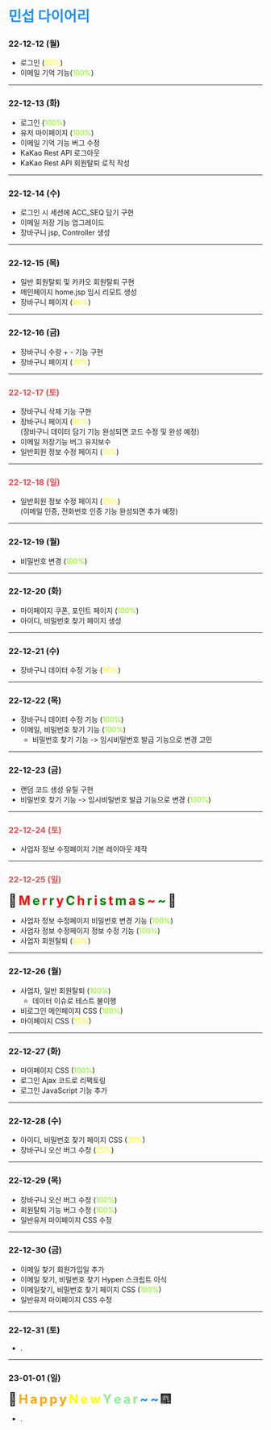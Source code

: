 # <span style="color: dodgerblue;">민섭 다이어리</span>

### 22-12-12 (월)
- 로그인 (<span style="color: yellow">80%</span>)
- 이메일 기억 기능(<span style="color: chartreuse">100%</span>)
---
### 22-12-13 (화)
- 로그인 (<span style="color: chartreuse">100%</span>)
- 유저 마이페이지 (<span style="color: chartreuse">100%</span>)
- 이메일 기억 기능 버그 수정
- KaKao Rest API 로그아웃
- KaKao Rest API 회원탈퇴 로직 작성
---
### 22-12-14 (수)
- 로그인 시 세션에 ACC_SEQ 담기 구현
- 이메일 저장 기능 업그레이드
- 장바구니 jsp, Controller 생성
---
### 22-12-15 (목)
- 일반 회원탈퇴 및 카카오 회원탈퇴 구현
- 메인페이지 home.jsp 임시 리모트 생성
- 장바구니 페이지 (<span style="color: yellow">30%</span>)
---
### 22-12-16 (금)
- 장바구니 수량 + - 기능 구현
- 장바구니 페이지 (<span style="color: yellow">70%</span>)
---
### <span style="color: #E84C4F">22-12-17 (토)</span>
- 장바구니 삭제 기능 구현
- 장바구니 페이지 (<span style="color: yellow">80%</span>)
<br>(장바구니 데이터 담기 기능 완성되면 코드 수정 및 완성 예정)
- 이메일 저장기능 버그 유지보수
- 일반회원 정보 수정 페이지 (<span style="color: yellow">15%</span>)
---
### <span style="color: #E84C4F">22-12-18 (일)</span>
- 일반회원 정보 수정 페이지 (<span style="color: yellow">70%</span>)
<br>(이메일 인증, 전화번호 인증 기능 완성되면 추가 예정)
---
### 22-12-19 (월)
- 비밀번호 변경 (<span style="color: chartreuse">100%</span>)
---
### 22-12-20 (화)
- 마이페이지 쿠폰, 포인트 페이지 (<span style="color: chartreuse">100%</span>)
- 아이디, 비밀번호 찾기 페이지 생성
---
### 22-12-21 (수)
- 장바구니 데이터 수정 기능 (<span style="color: yellow">90%</span>)
---
### 22-12-22 (목)
- 장바구니 데이터 수정 기능 (<span style="color: chartreuse">100%</span>)
- 이메일, 비밀번호 찾기 기능 (<span style="color: chartreuse">100%</span>)
  - 비밀번호 찾기 기능 -> 임시비밀번호 발급 기능으로 변경 고민
---
### 22-12-23 (금)
- 랜덤 코드 생성 유틸 구현
- 비밀번호 찾기 기능 -> 임시비밀번호 발급 기능으로 변경 (<span style="color: chartreuse">100%</span>)
---
### <span style="color: #E84C4F">22-12-24 (토)</span>
- 사업자 정보 수정페이지 기본 레이아웃 제작
---
### <span style="color: #E84C4F">22-12-25 (일)</span>
<span style="font-size:25px;">🎅</span>
<span style="color: red; font-size:25px; font-weight: bold;">M</span>
<span style="color: green; font-size:25px; font-weight: bold;">e</span>
<span style="color: red; font-size:25px; font-weight: bold;">r</span>
<span style="color: green; font-size:25px; font-weight: bold;">r</span>
<span style="color: red; font-size:25px; font-weight: bold;">y</span>
<span style="color: green; font-size:25px; font-weight: bold;">C</span>
<span style="color: red; font-size:25px; font-weight: bold;">h</span>
<span style="color: green; font-size:25px; font-weight: bold;">r</span>
<span style="color: red; font-size:25px; font-weight: bold;">i</span>
<span style="color: green; font-size:25px; font-weight: bold;">s</span>
<span style="color: red; font-size:25px; font-weight: bold;">t</span>
<span style="color: green; font-size:25px; font-weight: bold;">m</span>
<span style="color: red; font-size:25px; font-weight: bold;">a</span>
<span style="color: green; font-size:25px; font-weight: bold;">s</span>
<span style="color: red; font-size:25px; font-weight: bold;">~</span>
<span style="color: green; font-size:25px; font-weight: bold;">~</span>
<span style="font-size:25px;">🎄</span>
- 사업자 정보 수정페이지 비밀번호 변경 기능 (<span style="color: chartreuse">100%</span>)
- 사업자 정보 수정페이지 정보 수정 기능 (<span style="color: chartreuse">100%</span>)
- 사업자 회원탈퇴 (<span style="color: yellow">50%</span>)
---
### 22-12-26 (월)
- 사업자, 일반 회원탈퇴 (<span style="color: chartreuse">100%</span>)
  - 데이터 이슈로 테스트 불이행
- 비로그인 메인페이지 CSS (<span style="color: chartreuse">100%</span>)
- 마이페이지 CSS (<span style="color: yellow">75%</span>)
---
### 22-12-27 (화)
- 마이페이지 CSS (<span style="color: chartreuse">100%</span>)
- 로그인 Ajax 코드로 리팩토링
- 로그인 JavaScript 기능 추가
---
### 22-12-28 (수)
- 아이디, 비밀번호 찾기 페이지 CSS (<span style="color: yellow">35%</span>)
- 장바구니 오산 버그 수정 (<span style="color: yellow">25%</span>)
---
### 22-12-29 (목)
- 장바구니 오산 버그 수정 (<span style="color: chartreuse">100%</span>)
- 회원탈퇴 기능 버그 수정 (<span style="color: chartreuse">100%</span>)
- 일반유저 마이페이지 CSS 수정
---
### 22-12-30 (금)
- 이메일 찾기 회원가입일 추가
- 이메일 찾기, 비밀번호 찾기 Hypen 스크립트 이식
- 이메일찾기, 비밀번호 찾기 페이지 CSS (<span style="color: chartreuse">100%</span>)
- 일반유저 마이페이지 CSS 수정
---
### 22-12-31 (토)
- .
---
### 23-01-01 (일)
<span style="font-size:25px;">🎉</span>
<span style="color: orange; font-size:25px; font-weight: bold;">H</span>
<span style="color: orange; font-size:25px; font-weight: bold;">a</span>
<span style="color: orange; font-size:25px; font-weight: bold;">p</span>
<span style="color: orange; font-size:25px; font-weight: bold;">p</span>
<span style="color: orange; font-size:25px; font-weight: bold;">y</span>
<span style="color: yellow; font-size:25px; font-weight: bold;">N</span>
<span style="color: yellow; font-size:25px; font-weight: bold;">e</span>
<span style="color: yellow; font-size:25px; font-weight: bold;">w</span>
<span style="color: lightgreen; font-size:25px; font-weight: bold;">Y</span>
<span style="color: lightgreen; font-size:25px; font-weight: bold;">e</span>
<span style="color: lightgreen; font-size:25px; font-weight: bold;">a</span>
<span style="color: lightgreen; font-size:25px; font-weight: bold;">r</span>
<span style="color: dodgerblue; font-size:25px; font-weight: bold;">~</span>
<span style="color: dodgerblue; font-size:25px; font-weight: bold;">~</span>
<span style="font-size:25px;">🎆</span>
- .